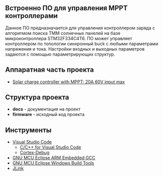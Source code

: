 ## Встроенно ПО для управления МРРТ контроллерами

Данное ПО предназначается для управления контроллером заряда с алгоритмом поиска ТММ солнечных панелей на базе микроконтроллера STM32F334C4T6. ПО может управляет контроллером по топологии синхронный buck с любыми параметрами напряжения и тока. Настройки входных и выходных параметров задаются с помощью параметрирующих структур. 

## Аппаратная часть проекта

* [Solar charge controller with MPPT: 20A 60V input max](https://github.com/gardarica/mppt-2420-hardware)

## Структура проекта

* **docs** - документация на проект
* **firmware** - исходный код проекта

## Инструменты

* [Visual Studio Code](https://code.visualstudio.com/)
    * [C/C++ for Visual Studio Code](https://marketplace.visualstudio.com/items?itemName=ms-vscode.cpptools)
    * [Cortex-Debug](https://marketplace.visualstudio.com/items?itemName=marus25.cortex-debug)
* [GNU MCU Eclipse ARM Embedded GCC](https://github.com/xpack-dev-tools/arm-none-eabi-gcc-xpack/releases)
* [GNU MCU Eclipse Windows Build Tools](https://github.com/gnu-mcu-eclipse/windows-build-tools/releases)
* [JLink](https://www.segger.com/downloads/jlink/#J-LinkSoftwareAndDocumentationPack)